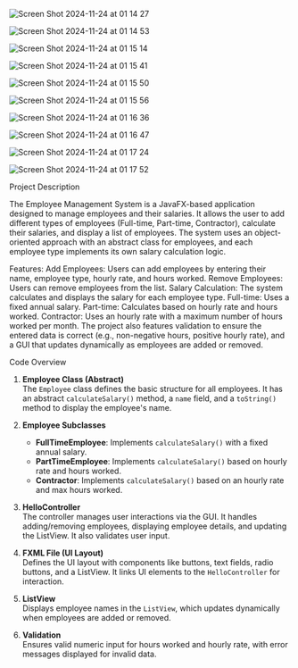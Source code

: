 ![Screen Shot 2024-11-24 at 01 14 27](https://github.com/user-attachments/assets/b53d8533-6fef-46ad-9c89-5f0847705931) 


![Screen Shot 2024-11-24 at 01 14 53](https://github.com/user-attachments/assets/c0bd6cf8-8331-4e51-b727-e7d9046b385f)


![Screen Shot 2024-11-24 at 01 15 14](https://github.com/user-attachments/assets/7505120d-9611-429e-8138-519e27a3a4ee)


![Screen Shot 2024-11-24 at 01 15 41](https://github.com/user-attachments/assets/a409b970-5add-4588-acb2-db3878fea697)


![Screen Shot 2024-11-24 at 01 15 50](https://github.com/user-attachments/assets/f4eafd8f-1f69-4ed1-ad66-de5b6ceaa53d)


![Screen Shot 2024-11-24 at 01 15 56](https://github.com/user-attachments/assets/1406e1d2-0ccc-46c0-b01b-7136b104ba45)


![Screen Shot 2024-11-24 at 01 16 36](https://github.com/user-attachments/assets/253939a9-05ae-4ba3-bec8-fac0fed55706)


![Screen Shot 2024-11-24 at 01 16 47](https://github.com/user-attachments/assets/bad051d0-16b0-4369-a584-0614c2affe63)


![Screen Shot 2024-11-24 at 01 17 24](https://github.com/user-attachments/assets/e982f120-aac4-4cb0-b004-5e7fa49a1a86)


![Screen Shot 2024-11-24 at 01 17 52](https://github.com/user-attachments/assets/e74c2937-de3e-4b35-ab9e-7b6a7a55a294)

Project Description

The Employee Management System is a JavaFX-based application designed to manage employees and their salaries. It allows the user to add different types of employees (Full-time, Part-time, Contractor), calculate their salaries, and display a list of employees. The system uses an object-oriented approach with an abstract class for employees, and each employee type implements its own salary calculation logic.

Features:
Add Employees: Users can add employees by entering their name, employee type, hourly rate, and hours worked.
Remove Employees: Users can remove employees from the list.
Salary Calculation: The system calculates and displays the salary for each employee type.
Full-time: Uses a fixed annual salary.
Part-time: Calculates based on hourly rate and hours worked.
Contractor: Uses an hourly rate with a maximum number of hours worked per month.
The project also features validation to ensure the entered data is correct (e.g., non-negative hours, positive hourly rate), and a GUI that updates dynamically as employees are added or removed.



Code Overview 

1. **Employee Class (Abstract)**  
   The `Employee` class defines the basic structure for all employees. It has an abstract `calculateSalary()` method, a `name` field, and a `toString()` method to display the employee's name.

2. **Employee Subclasses**  
   - **FullTimeEmployee**: Implements `calculateSalary()` with a fixed annual salary.
   - **PartTimeEmployee**: Implements `calculateSalary()` based on hourly rate and hours worked.
   - **Contractor**: Implements `calculateSalary()` based on an hourly rate and max hours worked.

3. **HelloController**  
   The controller manages user interactions via the GUI. It handles adding/removing employees, displaying employee details, and updating the ListView. It also validates user input.

4. **FXML File (UI Layout)**  
   Defines the UI layout with components like buttons, text fields, radio buttons, and a ListView. It links UI elements to the `HelloController` for interaction.

5. **ListView**  
   Displays employee names in the `ListView`, which updates dynamically when employees are added or removed.

6. **Validation**  
   Ensures valid numeric input for hours worked and hourly rate, with error messages displayed for invalid data.
